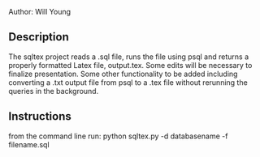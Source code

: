 Author: Will Young

## Description

The sqltex project reads a .sql file, runs the file using psql and returns a properly formatted Latex file, output.tex. Some edits will be necessary to finalize presentation. Some other functionality to be added including converting a .txt output file from psql to a .tex file without rerunning the queries in the background.

## Instructions

from the command line run:
python sqltex.py -d databasename -f filename.sql
